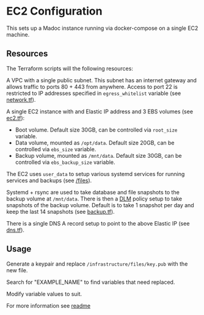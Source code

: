 # EC2 Configuration

This sets up a Madoc instance running via docker-compose on a single EC2 machine.

## Resources

The Terraform scripts will the following resources:

A VPC with a single public subnet. This subnet has an internet gateway and allows traffic to ports 80 + 443 from anywhere. Access to port 22 is restricted to IP addresses specified in `egress_whitelist` variable (see [network.tf](/infrastructure/network.tf)).

A single EC2 instance with and Elastic IP address and 3 EBS volumes (see [ec2.tf](/infrastructure/ec2.tf)):

* Boot volume. Default size 30GB, can be controlled via `root_size` variable.
* Data volume, mounted as `/opt/data`. Default size 20GB, can be controlled via `ebs_size` variable.
* Backup volume, mounted as `/mnt/data`. Default size 30GB, can be controlled via `ebs_backup_size` variable.

The EC2 uses `user_data` to setup various systemd services for running services and backups (see [/files](/files/)). 

Systemd + rsync are used to take database and file snapshots to the backup volume at `/mnt/data`. There is then a [DLM](https://docs.aws.amazon.com/AWSEC2/latest/UserGuide/snapshot-lifecycle.html) policy setup to take snapshots of the backup volume. Default is to take 1 snapshot per day and keep the last 14 snapshots (see [backup.tf](/infrastructure/backup.tf)).

There is a single DNS A record setup to point to the above Elastic IP (see [dns.tf](/infrastructure/dns.tf)).

## Usage

Generate a keypair and replace `/infrastructure/files/key.pub` with the new file.

Search for "EXAMPLE_NAME" to find variables that need replaced.

Modify variable values to suit.

For more information see [readme](/infrastructure/readme.md)